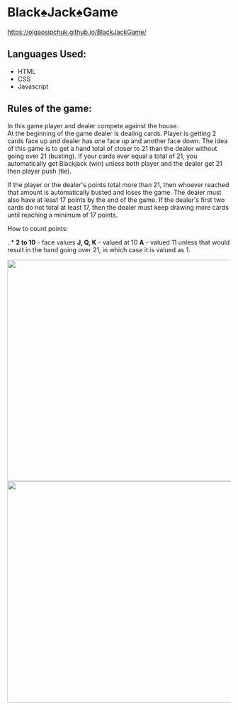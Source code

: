 # __Black♠️Jack♠️Game__

https://olgaosipchuk.github.io/BlackJackGame/


## Languages Used:
  
  * HTML
  * CSS
  * Javascript
  

## Rules of the game:

In this game player and dealer compete against the house.  
At the beginning of the game dealer is dealing cards. Player is getting 2 cards face up and dealer has one face up and another face down. 
The idea of this game is to get a hand total of closer to 21 than the dealer without going over 21 (busting). If your cards ever equal a total of 21, you automatically get Blackjack (win) unless both player and the dealer get 21 then player push (tie).

If the player or the dealer's points total more than 21, then whoever reached that amount is automatically busted and loses the game. The dealer must also have at least 17 points by the end of the game. If the dealer's first two cards do not total at least 17, then the dealer must keep drawing more cards until reaching a minimum of 17 points.

How to count points:

..* **2 to 10** - face values
**J, Q, K** - valued at 10
**A** - valued 11 unless that would result in the hand going over 21, in which case it is valued as 1.



<img src="https://i.imgur.com/ws0EGJJ.png" width="900" height="500">
                                                                  
                                                                  
<img src="https://i.imgur.com/jTnZFSJ.png" width="900" height="500">
